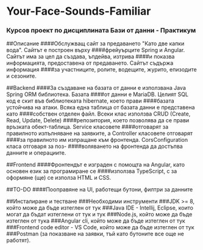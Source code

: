 # Your-Face-Sounds-Familiar
### Курсов проект по дисциплината Бази от данни - Практикум

##Описание
####Обслужващ сайт за предаването "Като две капки вода". Сайтът е построен върху
####фрейуърците Spring и Angular. Сайтът има за цел да създава, ъпдейва, изтрива 
####и показва информацията, предоставена от предаването. Сайтът съдържа информация
####за участниците, ролите, водещите, журито, епизодите и сезоните.

##Backend
####За създаване на базата от данни е използвана Java Spring ORM библиотека. Базата 
####от данни е MariaDB. Целият SQL код е скит във библиотеката hibernate, което прави
####базата устойчива на атаки. Всяка една таблица от базата данни е представена като 
####собствен отделен файл. Всеки клас използва CRUD  (Create, Read, Update, Delete)
####репозитория, което позволява да се прави връзката обект-таблица. Service класовете
####отговарят за правилното изпълняване на заявките, а Controller класовете отговарят
####за правилното им изпращане към фронтенда. CorsConfiguration класа отговаря за поз-
####воляването на фронтенда да достъпва данните и операциите.

##Frontend
####Фронтендът е изграден с помощта на Angular, като основен език за програмиране се
####използва TypeScript, с за оформяне (ще) се използа HTML и CSS.


##TO-DO
####Пооправяне на UI, работещи бутони, филтри за данните

##Инсталиране и тестване
###Необходими инструменти
###JDK >= 8, който може да бъде изтеглен от тук
###Java IDE - Intellij, Eclipse, които могат да бъдат изтеглени от тук и тук
###Node.js, който може да бъде изтеглен от тука
###Angular cli, който може да бъде изтеглен от тук
###Frontend code editor - VS Code, който може да бъде изтеглен от тук
###Postman (за показване на заявки, тъй като бутоните все още не работят).